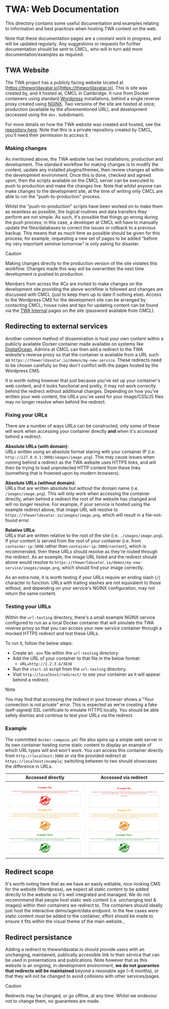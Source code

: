 # TWA: Web Documentation

This directory contains some useful documentation and examples relating to information and best practices when hosting TWA content on the web.

Note that these documentation pages are a constant work in progress, and will be updated regularly. Any suggestions or requests for further documentation should be sent to CMCL, who will in turn add more documentation/examples as required.

## TWA Website

The TWA project has a publicly facing website located at [https://theworldavatar.io](https://theworldavatar.io). This is site was created by, and it hosted at, CMCL in Cambridge. It runs from Docker containers using standard [Wordpress](https://wordpress.com/) installations, behind a single reverse proxy created using [NGINX](https://www.nginx.com/). Two versions of the site are hosted at once; production (available by the aforementioned URL), and development (accessed using the `dev.` subdomain).

For more details on how the TWA website was created and hosted, see the [repository here](https://github.com/cmcl-io/theworldavatar.io). Note that this is a private repository created by CMCL, you'll need their permission to access it.

### Making changes

As mentioned above, the TWA website has two installations; production and development. The standard workflow for making changes is to modify the content, update any installed plugins/themes, then review changes all within the development environment. Once this is done, checked and agreed upon, then the scripts available on the CMCL server can be executed to push to production and make the changes live. Note that whilst anyone can make changes to the development site, at the time of writing only CMCL are able to run the "push-to-production" process.

Whilst the "push-to-production" scripts have been worked on to make them as seamless as possible, the logical routines and data transfers they perform are not simple. As such, it's possible that things go wrong during the push process; in this case, a developer at CMCL will have to manually update the files/databases to correct the issues or rollback to a previous backup. This means that as much time as possible should be given for this process; for example, requesting a new set of pages to be added "before my very important seminar tomorrow" is only asking for disaster.

> [!CAUTION]
> Making changes directly to the production version of the site violates this workflow. Changes made this way will be overwritten the next time development is pushed to production.

Members from across the 4Cs are invited to make changes on the development site providing the above workflow is followed and changes are discussed with CMCL (just to keep them up to date if nothing else). Access to the Wordpress CMS for the development site can be arranged by contacting CMCL; house rules and tips for updating content can be found via the [TWA Internal](https://theworldavatar.io/internal) pages on the site (password available from CMCL).

## Redirecting to external services

Another common method of dissemination is host your own content within a publicly available Docker container made available on systems like [DigitalOcean](https://www.digitalocean.com/). Admins at CMCL can then add a redirect to the TWA website's reverse proxy so that the container is available from a URL such as `https://theworldavatar.io/demos/my-new-service`. These redirects need to be chosen carefully so they don't conflict with the pages hosted by the Wordpress CMS.

It is worth noting however that just because you've set up your container's web content, and it looks functional and pretty, it may not work correctly behind the redirect without additional changes. Depending on how you've written your web content, the URLs you've used for your image/CSS/JS files may no longer resolve when behind the redirect.

### Fixing your URLs

There are a number of ways URLs can be constructed, only some of these will work when accessing your container directly **and** when it's accessed behind a redirect.

**Absolute URLs (with domain)**:<br/>
URLs written using an absolute format staring with your container IP (i.e. `http://127.0.0.1:3000/images/image.png`). This may cause issues when running behind a redirect as the TWA website uses HTTPS links, and will then be trying to load unprotected HTTP content from these links (something that is frowned upon by modern browsers).

**Absolute URLs (without domain)**:<br/>
URLs that are written absolute but without the domain name (i.e. `/images/image.png`). This will only work when accessing the container directly, when behind a redirect the root of the website has changed and will no longer resolve. For example, if your service is hosted using the example redirect above, that image URL will resolve to `https://theworldavatar.io/images/image.png`, which will result in a file-not-found error.

**Relative URLs**:<br/>
URLs that are written relative to the root of the site (i.e. `./images/image.png`). If your content is served from the root of your container (i.e. from `container-ip:3000` rather than `container-ip:3000/content`), which is recommended, then these URLs should resolve as they're routed through the redirect. As an example, the image URL listed and the redirect should above would resolve to `https://theworldavatar.io/demos/my-new-service/images/image.png`, which should find your image correctly.

As an extra note, it is worth testing if your URLs require an ending slash (`/`) character to function. URLs with trailing slashes are not equivalent to those without, and depending on your service's NGINX configuration, may not return the same content.

### Testing your URLs

Within the `url-testing` directory, there's a small example NGINX service configured to run as a local Docker container that will simulate the TWA reverse proxy so that you can access your new service container through a mocked HTTPS redirect and test these URLs.

To run it, follow the below steps:

* Create an `.env` file within the `url-testing` directory.
* Add the URL of your container to that file in the below format:
  * `URL=http://1.2.3.4/3838`
* Run the `start.sh` script from the `url-testing` directory.
* Visit `http://localhost/redirect/` to see your container as it will appear behind a redirect.

> [!NOTE]
> You may find that accessing the redirect in your browser shows a "Your connection is not private" error. This is expected as we're creating a fake (self-signed) SSL certificate to emulate HTTPS locally. You should be able safely dismiss and continue to test your URLs via the redirect.

### Example

The committed `docker-compose.yml` file also spins up a simple web server in its own container hosting some static content to display an example of which URL types will and won't work. You can access this container directly from `http://localhost:3000` or via the provided redirect at `https://localhost/example`; switching between to two should showcases the difference in URLs.

Accessed directly         |  Accessed via redirect
:-------------------------:|:-------------------------:
![](./url-testing/direct.JPG)  |  ![](./url-testing/redirect.JPG)

## Redirect scope

It's worth noting here that as we have an easily editable, nice-looking CMS for the website (Wordpress), we expect all static content to be added directly to the website so it's well integrated and managed. We do not recommmend that people host static web content (i.e. unchanging text & images) within their containers we redirect to. The containers should ideally just host the interactive demo/agent/data endpoint. In the few cases were static content _must_ be added to the container, effort should be made to ensure it fits within the visual theme of the main website.,

## Redirect persistance

Adding a redirect to theworldavatar.io should provide users with an unchanging, maintained, publically accessible link to their service that can be used in presentations and publications. Note however that as this website is an ongoing, in-development environment, **we do not guarantee that redirects will be maintained** beyond a resonable age (~6 months), or that they will not be changed to avoid collisions with other services/pages.

> [!CAUTION]
> Redirects may be changed, or go offline, at any time. Whilst we endevour not to change them, no guarantees are made. 
